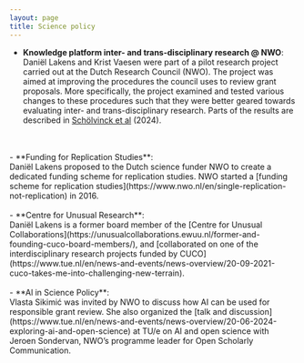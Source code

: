 ```yaml
---
layout: page
title: Science policy
---
```


- **Knowledge platform inter- and trans-disciplinary research @ NWO**: <br>
  Daniël Lakens and Krist Vaesen were part of a pilot research project carried out at the Dutch Research Council (NWO). The project was aimed at improving the procedures the council uses to review grant proposals. More specifically, the project examined and tested various changes to these procedures such that they were better geared towards evaluating inter- and trans-disciplinary research. Parts of the results are described in [Schölvinck et al](https://academic.oup.com/rev/article/doi/10.1093/reseval/rvae049/7889019) (2024).
<br>
<br>
- **Funding for Replication Studies**: <br>
  Daniël Lakens proposed to the Dutch science funder NWO to create a dedicated funding scheme for replication studies. NWO started a [funding scheme for replication studies](https://www.nwo.nl/en/single-replication-not-replication) in 2016.  
<br>
<br>
- **Centre for Unusual Research**: <br>
  Daniël Lakens is a former board member of the [Centre for Unusual Collaborations](https://unusualcollaborations.ewuu.nl/former-and-founding-cuco-board-members/), and [collaborated on one of the interdisciplinary research projects funded by CUCO](https://www.tue.nl/en/news-and-events/news-overview/20-09-2021-cuco-takes-me-into-challenging-new-terrain).
<br>
<br>
- **Al in Science Policy**: <br>
  Vlasta Sikimić was invited by NWO to discuss how AI can be used for responsible grant review. She also organized the [talk and discussion](https://www.tue.nl/en/news-and-events/news-overview/20-06-2024-exploring-ai-and-open-science) at TU/e on AI and open science with Jeroen Sondervan, NWO’s programme leader for Open Scholarly Communication.
